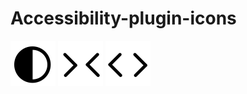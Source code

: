 
  <h1>  Accessibility-plugin-icons </h1>
  <img src="https://github.com/angieradtke/Accessibility-plugin-icons/blob/main/invert.svg" alt="Invert Color"/>

  <img src="https://github.com/angieradtke/Accessibility-plugin-icons/blob/main/signspacedecrease.svg" alt="Space words decrease"/>
   <img src="https://github.com/angieradtke/Accessibility-plugin-icons/blob/main/signspaceincrease.svg" alt="Space words increase"/>
